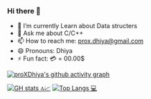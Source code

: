 ### Hi there 👋


- 🌱 I’m currently Learn about Data structers
- 💬 Ask me about C/C++
- 📫 How to reach me: prox.dhiya@gmail.com
- 😄 Pronouns: Dhiya
- ⚡ Fun fact: 💳 = 00.00$

[![proXDhiya's github activity graph](https://activity-graph.herokuapp.com/graph?username=proXDhiya&theme=dracula)](https://github.com/proXDhiya/github-readme-activity-graph)


[![GH stats 🔝📈](https://github-readme-stats.vercel.app/api?username=proXDhiya&count_private=true&show_icons=true&theme=tokyonight&line_height=33)](https://github.com/proXDhiya?tab=repositories&q=&type=public)
[![Top Langs 💻](https://github-readme-stats.vercel.app/api/top-langs/?username=proXDhiya&count_private=true&theme=tokyonight&line_height=30&hide=html&layout=default)](https://github.com/proXDhiya?tab=repositories&q=&type=public)
